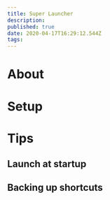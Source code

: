 ```yaml
---
title: Super Launcher
description: 
published: true
date: 2020-04-17T16:29:12.544Z
tags: 
---
```


# About

# Setup

# Tips

## Launch at startup

## Backing up shortcuts
